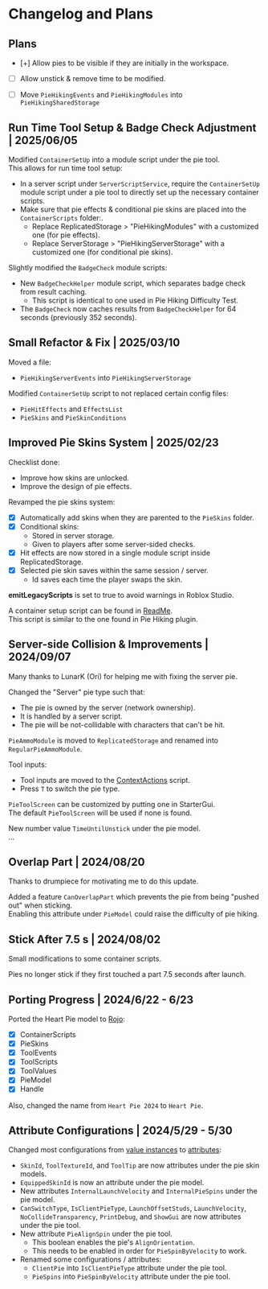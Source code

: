 # Changelog and Plans


## Plans

- [+] Allow pies to be visible if they are initially in the workspace.
- [ ] Allow unstick & remove time to be modified.
- [ ] Move `PieHikingEvents` and `PieHikingModules` into `PieHikingSharedStorage`


## Run Time Tool Setup & Badge Check Adjustment | 2025/06/05

Modified `ContainerSetUp` into a module script under the pie tool.<br>
This allows for run time tool setup:

- In a server script under `ServerScriptService`, require the `ContainerSetUp` module script under a pie tool to directly set up the necessary container scripts.
- Make sure that pie effects & conditional pie skins are placed into the `ContainerScripts` folder:.
    - Replace ReplicatedStorage > "PieHikingModules" with a customized one (for pie effects).
    - Replace ServerStorage > "PieHikingServerStorage" with a customized one (for conditional pie skins).

Slightly modified the `BadgeCheck` module scripts:

- New `BadgeCheckHelper` module script, which separates badge check from result caching.
    - This script is identical to one used in Pie Hiking Difficulty Test.
- The `BadgeCheck` now caches results from `BadgeCheckHelper` for 64 seconds (previously 352 seconds).


## Small Refactor & Fix | 2025/03/10

Moved a file:
- `PieHikingServerEvents` into `PieHikingServerStorage`

Modified `ContainerSetUp` script to not replaced certain config files:
- `PieHitEffects` and `EffectsList`
- `PieSkins` and `PieSkinConditions`


## Improved Pie Skins System | 2025/02/23

Checklist done:

- Improve how skins are unlocked.
- Improve the design of pie effects.

Revamped the pie skins system:

- [x] Automatically add skins when they are parented to the `PieSkins` folder.
- [x] Conditional skins:
    - Stored in server storage.
    - Given to players after some server-sided checks.
- [x] Hit effects are now stored in a single module script inside ReplicatedStorage.
- [x] Selected pie skin saves within the same session / server.
    - Id saves each time the player swaps the skin.

**emitLegacyScripts** is set to true to avoid warnings in Roblox Studio.

A container setup script can be found in [ReadMe](./src/Heart%20Pie/ContainerScripts%20(see%20ReadMe)/ReadMe.server.luau).<br>
This script is similar to the one found in Pie Hiking plugin.


## Server-side Collision & Improvements | 2024/09/07

Many thanks to LunarK (Ori) for helping me with fixing the server pie.

Changed the "Server" pie type such that:

- The pie is owned by the server (network ownership).
- It is handled by a server script.
- The pie will be not-collidable with characters that can't be hit.

`PieAmmoModule` is moved to `ReplicatedStorage` and renamed into `RegularPieAmmoModule`.

Tool inputs:

- Tool inputs are moved to the [ContextActions](./src/Heart%20Pie/ToolScripts/ActionsActor/ContextActions.client.luau) script.
- Press `T` to switch the pie type.

`PieToolScreen` can be customized by putting one in StarterGui.<br>
The default `PieToolScreen` will be used if none is found.

New number value `TimeUntilUnstick` under the pie model.<br>
...


## Overlap Part | 2024/08/20

Thanks to drumpiece for motivating me to do this update.

Added a feature `CanOverlapPart` which prevents the pie from being "pushed out" when sticking.<br>
Enabling this attribute under `PieModel` could raise the difficulty of pie hiking.


## Stick After 7.5 s | 2024/08/02

Small modifications to some container scripts.

Pies no longer stick if they first touched a part 7.5 seconds after launch.


## Porting Progress | 2024/6/22 - 6/23

Ported the Heart Pie model to [Rojo](https://github.com/rojo-rbx/rojo):

- [x] ContainerScripts
- [x] PieSkins
- [x] ToolEvents
- [x] ToolScripts
- [x] ToolValues
- [x] PieModel
- [x] Handle

Also, changed the name from `Heart Pie 2024` to `Heart Pie`.


## Attribute Configurations | 2024/5/29 - 5/30

Changed most configurations from [value instances](https://create.roblox.com/docs/reference/engine/classes/ValueBase) to [attributes](https://create.roblox.com/docs/studio/properties#instance-attributes):

- `SkinId`, `ToolTextureId`, and `ToolTip` are now attributes under the pie skin models.
- `EquippedSkinId` is now an attribute under the pie model.
- New attributes `InternalLaunchVelocity` and `InternalPieSpins` under the pie model.
- `CanSwitchType`, `IsClientPieType`, `LaunchOffsetStuds`, `LaunchVelocity`, `NoCollideTransparency`, `PrintDebug`, and `ShowGui` are now attributes under the pie tool.
- New attribute `PieAlignSpin` under the pie tool.
    - This boolean enables the pie's `AlignOrientation`.
    - This needs to be enabled in order for `PieSpinByVelocity` to work.
- Renamed some configurations / attributes:
    - `ClientPie` into `IsClientPieType` attribute under the pie tool.
    - `PieSpins` into `PieSpinByVelocity` attribute under the pie tool.

